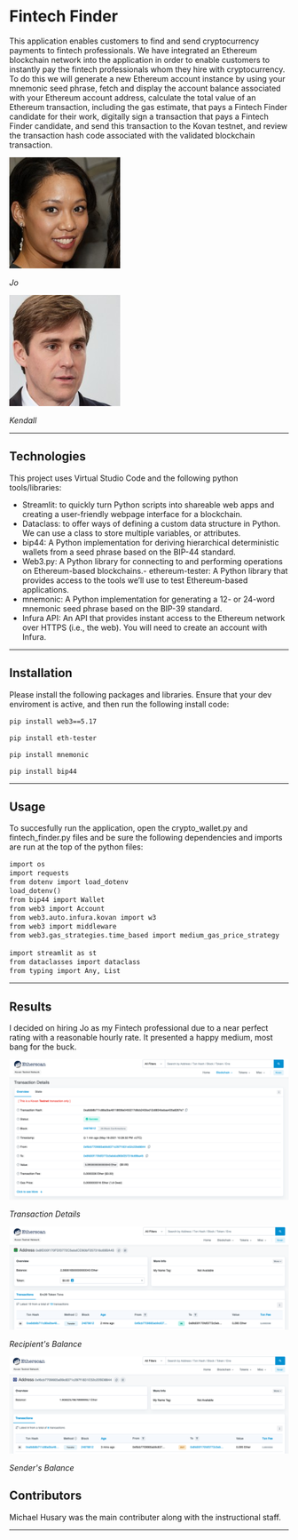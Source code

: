 # Fintech Finder

This application enables customers to find and send cryptocurrency payments to fintech professionals. We have integrated an Ethereum blockchain network into the application in order to enable customers to instantly pay the fintech professionals whom they hire with cryptocurrency. To do this we will generate a new Ethereum account instance by using your mnemonic seed phrase, fetch and display the account balance associated with your Ethereum account address, calculate the total value of an Ethereum transaction, including the gas estimate, that pays a Fintech Finder candidate for their work, digitally sign a transaction that pays a Fintech Finder candidate, and send this transaction to the Kovan testnet, and review the transaction hash code associated with the validated blockchain transaction.

<img src="Images/jo.jpeg" >

_Jo_

<img src="Images/kendall.jpeg" >

_Kendall_


---

## Technologies

This project uses Virtual Studio Code and the following python tools/libraries:

- Streamlit: to quickly turn Python scripts into shareable web apps and creating a user-friendly webpage interface for a blockchain.
- Dataclass: to offer ways of defining a custom data structure in Python. We can use a class to store multiple variables, or attributes.
- bip44: A Python implementation for deriving hierarchical deterministic wallets from a seed phrase based on the BIP-44 standard.
- Web3.py: A Python library for connecting to and performing operations on Ethereum-based blockchains.- ethereum-tester: A Python library that provides access to the tools we’ll use to test Ethereum-based applications.
- mnemonic: A Python implementation for generating a 12- or 24-word mnemonic seed phrase based on the BIP-39 standard.
- Infura API: An API that provides instant access to the Ethereum network over HTTPS (i.e., the web). You will need to create an account with Infura.


---

## Installation

Please install the following packages and libraries. Ensure that your dev enviroment is active, and then run the following install code:

```
pip install web3==5.17
```
```
pip install eth-tester
```
```
pip install mnemonic
```
```
pip install bip44
```

---

## Usage

To succesfully run the application, open the crypto_wallet.py and fintech_finder.py files and be sure the following dependencies and imports are run at the top of the python files:

```
import os
import requests
from dotenv import load_dotenv
load_dotenv()
from bip44 import Wallet
from web3 import Account
from web3.auto.infura.kovan import w3
from web3 import middleware
from web3.gas_strategies.time_based import medium_gas_price_strategy

import streamlit as st
from dataclasses import dataclass
from typing import Any, List
```

---

## Results

I decided on hiring Jo as my Fintech professional due to a near perfect rating with a reasonable hourly rate. It presented a happy medium, most bang for the buck.

<img src="Images/transaction_details.png" >

_Transaction Details_

<img src="Images/recipient_balance.png" >

_Recipient's Balance_

<img src="Images/my_balance.png" >

_Sender's Balance_




## Contributors

Michael Husary was the main contributer along with the instructional staff. 

--- 
